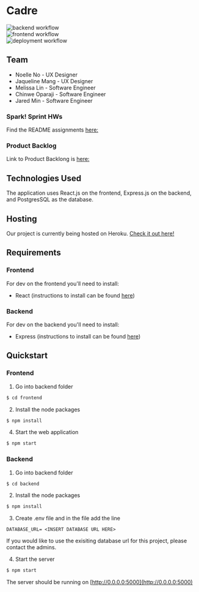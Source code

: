 # Cadre
![backend workflow](https://github.com/jaredm22/cadre/actions/workflows/backend.yml/badge.svg)
</br>
![frontend workflow](https://github.com/jaredm22/cadre/actions/workflows/frontend.yml/badge.svg)
</br>
![deployment workflow](https://github.com/jaredm22/cadre/actions/workflows/deployment.yml/badge.svg)

## Team
- Noelle No - UX Designer
- Jaqueline Mang - UX Designer
- Melissa Lin - Software Engineer
- Chinwe Oparaji - Software Engineer
- Jared Min - Software Engineer

### Spark! Sprint HWs
Find the README assignments [here:](https://github.com/jaredm22/cadre/tree/spark)

### Product Backlog
Link to Product Backlong is [here:](https://buspark.atlassian.net/jira/software/projects/CAD/boards/15/backlog)

## Technologies Used
The application uses React.js on the frontend, Express.js on the backend, and PostgresSQL as the database.

## Hosting
Our project is currently being hosted on Heroku. [Check it out here!](https://cadretest.herokuapp.com)

## Requirements
### Frontend
For dev on the frontend you'll need to install:
- React (instructions to install can be found [here](https://reactjs.org/docs/create-a-new-react-app.html))

### Backend
For dev on the backend you'll need to install: 
- Express (instructions to install can be found [here](https://expressjs.com/en/starter/installing.html))

## Quickstart

### Frontend
1. Go into backend folder
```bash
$ cd frontend
```
2. Install the node packages
```bash
$ npm install
```
4. Start the web application
```bash
$ npm start
```
### Backend
1. Go into backend folder
```bash
$ cd backend
```
2. Install the node packages
```bash
$ npm install
```
3. Create .env file and in the file add the line
```
DATABASE_URL= <INSERT DATABASE URL HERE>
```
If you would like to use the exisiting database url for this project, please contact the admins.

4. Start the server
```bash
$ npm start
```
The server should be running on [http://0.0.0.0:5000](http://0.0.0.0:5000)

